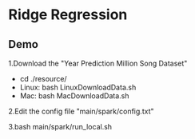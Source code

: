 # Ridge Regression

## Demo

1.Download the "Year Prediction Million Song Dataset"

- cd ./resource/
- Linux: bash LinuxDownloadData.sh
- Mac: bash MacDownloadData.sh

2.Edit the config file "main/spark/config.txt"

3.bash main/spark/run_local.sh